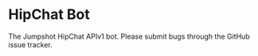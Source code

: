 HipChat Bot
===========

The Jumpshot HipChat APIv1 bot. Please submit bugs through the GitHub issue tracker.

